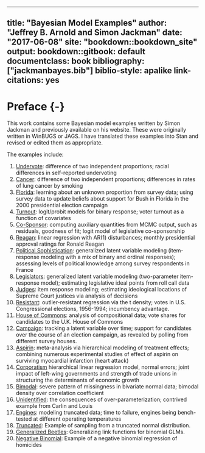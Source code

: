 
--- 
title: "Bayesian Model Examples"
author: "Jeffrey B. Arnold and Simon Jackman"
date: "2017-06-08"
site: "bookdown::bookdown_site"
output:
  bookdown::gitbook: default
documentclass: book
bibliography: ["jackmanbayes.bib"]
biblio-style: apalike
link-citations: yes
---

# Preface {-}

This work contains some Bayesian model examples written by Simon Jackman and previously available on his website. 
These were originally written in WinBUGS or JAGS.
I have translated these examples into Stan and revised or edited them as appropriate.

The examples include:

1. [Undervote](undervote): difference of two independent proportions; racial differences in self-reported undervoting
2. [Cancer](cancer): difference of two independent proportions; differences in rates of lung cancer by smoking
3. [Florida](florida): learning about an unknown proportion from survey data; using survey data to update beliefs about support for Bush in Florida in the 2000 presidential election campaign
4. [Turnout](turnout2005): logit/probit models for binary response; voter turnout as a function of covariates
5. [Co-Sponsor](cosponsor): computing auxiliary quantities from MCMC output, such as residuals, goodness of fit; logit model of legislative co-sponsorship
6. [Reagan](reagan): linear regression with AR(1) disturbances; monthly presidential approval ratings for Ronald Reagan
7. [Political Sophistication](sophistication):  generalized latent variable modeling (item-response modeling with a mix of binary and ordinal responses); assessing levels of political knowledge among survey respondents in France
8. [Legislators](legislators):  generalized latent variable modeling (two-parameter item-response model); estimating legislative ideal points from roll call data
9. [Judges](judges): item response modeling; estimating ideological locations of Supreme Court justices via analysis of decisions
10. [Resistant](resistant): outlier-resistant regression via the t density; votes in U.S. Congressional elections, 1956-1994; incumbency advantage.
11. [House of Commons](uk92): analysis of compositional data; vote shares for candidates to the U.K. House of Commons
12. [Campaign](campaign): tracking a latent variable over time; support for candidates over the course of an election campaign, as revealed by polling from different survey houses.
13. [Aspirin](aspirin): meta-analysis via hierarchical modeling of treatment effects; combining numerous experimental studies of effect of aspirin on surviving myocardial infarction (heart attack)
14. [Corporatism](corporatism) hierarchical linear regression model, normal errors; joint impact of left-wing governments and strength of trade unions in structuring the determinants of economic growth
16. [Bimodal](bimodal): severe pattern of missingness in bivariate normal data; bimodal density over correlation coefficient
17. [Unidentified](unidentified): the consequences of over-parameterization; contrived example from Carlin and Louis
18. [Engines](engines): modeling truncated data; time to failure, engines being bench-tested at different operating temperatures
19. [Truncated](truncated): Example of sampling from a truncated normal distribution.
20. [Generalized Beetles](genbeetles): Generalizing link functions for binomial GLMs.
21. [Negative Binomial](negbin): Example of a negative binomial regression of homicides
